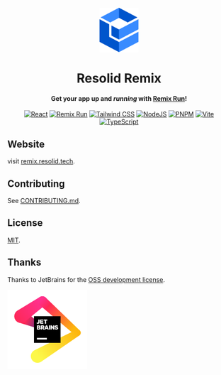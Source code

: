 <div align="center">
<br>
<img alt="Resolid Remix" src=".github/assets/resolid-logo.svg" height="100" />

# Resolid Remix

#### Get your app up and _running_ with [Remix Run](https://remix.run)!

[![React](https://img.shields.io/badge/React-20232A?style=flat&logo=react&logoColor=white)](https://react.dev)
[![Remix Run](https://img.shields.io/badge/Remix-000000?style=flat&logo=remix&logoColor=white)](https://remix.run)
[![Tailwind CSS](https://img.shields.io/badge/Tailwind_CSS-38B2AC?style=flat&logo=tailwind-css&logoColor=white)](https://tailwindcss.com)
[![NodeJS](https://img.shields.io/badge/Node.js-339933?style=flat&logo=nodedotjs&logoColor=white)](https://nodejs.org)
[![PNPM](https://img.shields.io/badge/PNPM-F28D1A?style=flat&logo=pnpm&logoColor=white)](https://pnpm.io)
[![Vite](https://img.shields.io/badge/Vite-B73BFE?style=flat&logo=vite&logoColor=FFD62E)](https://vitejs.dev)
[![TypeScript](https://img.shields.io/badge/TypeScript-007ACC?style=flat&logo=typescript&logoColor=white)](https://www.typescriptlang.org)

</div>

## Website

visit [remix.resolid.tech](https://remix.resolid.tech).

## Contributing

See [CONTRIBUTING.md](./CONTRIBUTING.md).

## License

[MIT](./LICENSE).

## Thanks

Thanks to JetBrains for the [OSS development license](https://jb.gg/OpenSourceSupport).

![JetBrain](.github/assets/jetbrain-logo.svg)
